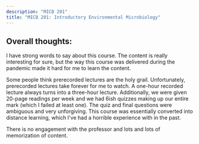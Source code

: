 ```yaml
---
description: "MICB 201"
title: "MICB 201: Introductory Environmental Microbiology"
---
```


## Overall thoughts:
I have strong words to say about this course. The content is really interesting for sure, but the way this course was delivered during the pandemic made it hard for me to learn the content.

Some people think prerecorded lectures are the holy grail. Unfortunately, prerecorded lectures take forever for me to watch. A one-hour recorded lecture always turns into a three-hour lecture. Additionally, we were given 20-page readings per week and we had 6ish quizzes making up our entire mark (which I failed at least one). The quiz and final questions were ambiguous and very unforgiving. This course was essentially converted into distance learning, which I've had a horrible experience with in the past.

There is no engagement with the professor and lots and lots of memorization of content. 
